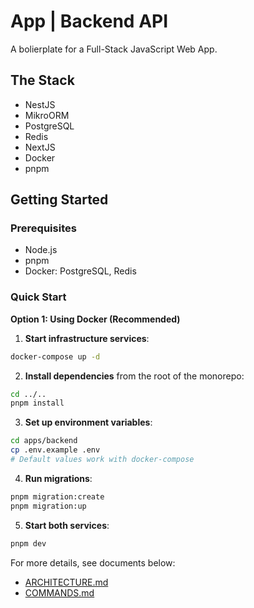 # App | Backend API

A bolierplate for a Full-Stack JavaScript Web App.

## The Stack

- NestJS
- MikroORM
- PostgreSQL
- Redis
- NextJS
- Docker
- pnpm

## Getting Started

### Prerequisites

- Node.js
- pnpm
- Docker: PostgreSQL, Redis

### Quick Start

**Option 1: Using Docker (Recommended)**

1. **Start infrastructure services**:

```bash
docker-compose up -d
```

2. **Install dependencies** from the root of the monorepo:

```bash
cd ../..
pnpm install
```

3. **Set up environment variables**:

```bash
cd apps/backend
cp .env.example .env
# Default values work with docker-compose
```

4. **Run migrations**:

```bash
pnpm migration:create
pnpm migration:up
```

5. **Start both services**:

```bash
pnpm dev
```

For more details, see documents below:

- [ARCHITECTURE.md](./docs/ARCHITECTURE.md)
- [COMMANDS.md](./docs/COMMANDS.md)
